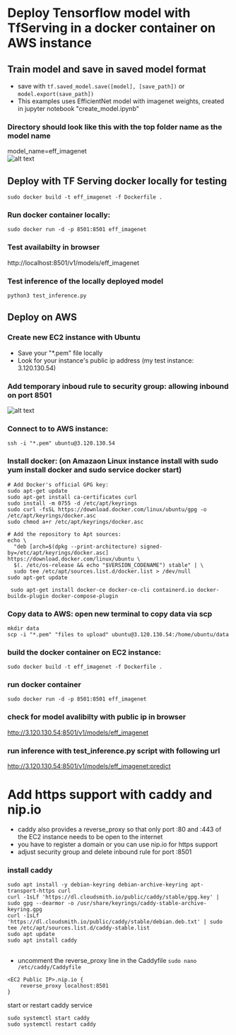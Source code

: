 # Deploy Tensorflow model with TfServing in a docker container on AWS instance

## Train model and save in saved model format
* save with `tf.saved_model.save([model], [save_path])` or `model.export(save_path])`
* This examples uses EfficientNet model with imagenet weights, created in jupyter notebook "create_model.ipynb"

### Directory should look like this with the top folder name as the model name
model_name=eff_imagenet\
![alt text](https://github.com/HenHar/tfServing-inference-flutter/blob/main/images/required_structure.png?raw=true)

## Deploy with TF Serving docker locally for testing
```
sudo docker build -t eff_imagenet -f Dockerfile .
```

### Run docker container locally:
```
sudo docker run -d -p 8501:8501 eff_imagenet
```

### Test availabilty in browser
http://localhost:8501/v1/models/eff_imagenet

### Test inference of the locally deployed model 
```
python3 test_inference.py
```

## Deploy on AWS
### Create new EC2 instance with Ubuntu
* Save your "*.pem" file locally
* Look for your instance's public ip address (my test instance: 3.120.130.54)

### Add temporary inboud rule to security group: allowing inbound on port 8501
![alt text](https://github.com/HenHar/tfServing-inference-flutter/blob/main/images/security_group.png?raw=true)

### Connect to to AWS instance:
```
ssh -i "*.pem" ubuntu@3.120.130.54
```

### Install docker: (on Amazaon Linux instance install with sudo yum install docker and sudo service docker start)
```
# Add Docker's official GPG key:
sudo apt-get update
sudo apt-get install ca-certificates curl
sudo install -m 0755 -d /etc/apt/keyrings
sudo curl -fsSL https://download.docker.com/linux/ubuntu/gpg -o /etc/apt/keyrings/docker.asc
sudo chmod a+r /etc/apt/keyrings/docker.asc

# Add the repository to Apt sources:
echo \
  "deb [arch=$(dpkg --print-architecture) signed-by=/etc/apt/keyrings/docker.asc] https://download.docker.com/linux/ubuntu \
  $(. /etc/os-release && echo "$VERSION_CODENAME") stable" | \
  sudo tee /etc/apt/sources.list.d/docker.list > /dev/null
sudo apt-get update

 sudo apt-get install docker-ce docker-ce-cli containerd.io docker-buildx-plugin docker-compose-plugin
```



### Copy data to AWS: open new terminal to copy data via scp
```
mkdir data
scp -i "*.pem" "files to upload" ubuntu@3.120.130.54:/home/ubuntu/data
```

### build the docker container on EC2 instance:
```
sudo docker build -t eff_imagenet -f Dockerfile .
```

### run docker container
```
sudo docker run -d -p 8501:8501 eff_imagenet
```

### check for model avalibilty with public ip in browser
http://3.120.130.54:8501/v1/models/eff_imagenet

### run inference with test_inference.py script with following url
http://3.120.130.54:8501/v1/models/eff_imagenet:predict


# Add https support with caddy and nip.io
* caddy also provides a reverse_proxy so that only port :80 and :443 of the EC2 instance needs to be open to the internet
* you have to register a domain or you can use nip.io for https support
* adjust security group and delete inbound rule for port :8501

### install caddy
```
sudo apt install -y debian-keyring debian-archive-keyring apt-transport-https curl
curl -1sLf 'https://dl.cloudsmith.io/public/caddy/stable/gpg.key' | sudo gpg --dearmor -o /usr/share/keyrings/caddy-stable-archive-keyring.gpg
curl -1sLf 'https://dl.cloudsmith.io/public/caddy/stable/debian.deb.txt' | sudo tee /etc/apt/sources.list.d/caddy-stable.list
sudo apt update
sudo apt install caddy
```
##
* uncomment the reverse_proxy line in the Caddyfile
`sudo nano /etc/caddy/Caddyfile`

```
<EC2 Public IP>.nip.io {
    reverse_proxy localhost:8501
}
```

start or restart caddy service
```
sudo systemctl start caddy
sudo systemctl restart caddy
```



